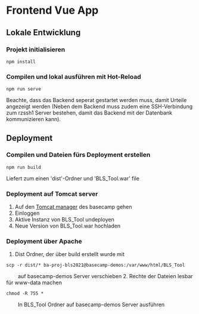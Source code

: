 # Frontend Vue App
## Lokale Entwicklung
### Projekt initialisieren
```
npm install
```

### Compilen und lokal ausführen mit Hot-Reload
```
npm run serve
```

Beachte, dass das Backend seperat gestartet werden muss, damit Urteile angezeigt werden
(Neben dem Backend muss zudem eine SSH-Verbindung zum rzssh1 Server bestehen, damit das Backend mit der Datenbank kommunizieren kann).

## Deployment

### Compilen und Dateien fürs Deployment erstellen
```
npm run build
```
Liefert zum einen 'dist'-Ordner und 'BLS_Tool.war' file

### Deployment auf Tomcat server
1. Auf den [Tomcat manager](http://basecamp-demos.informatik.uni-hamburg.de:8080/manager/html/) des basecamp gehen 
2. Einloggen 
3. Aktive Instanz von BLS_Tool undeployen
4. Neue Version von BLS_Tool.war hochladen

### Deployment über Apache
1. Dist Ordner, der über build erstellt wurde mit
```
scp -r dist/* ba-proj-bls2021@basecamp-demos:/var/www/html/BLS_Tool
```
&nbsp;&nbsp;&nbsp;&nbsp;&nbsp;&nbsp;&nbsp;&nbsp;auf basecamp-demos Server verschieben
2. Rechte der Dateien lesbar für www-data machen
```
chmod -R 755 *
```
&nbsp;&nbsp;&nbsp;&nbsp;&nbsp;&nbsp;&nbsp;&nbsp;In BLS_Tool Ordner auf basecamp-demos Server ausführen
